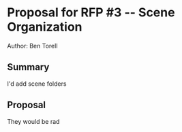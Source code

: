 # Proposal for RFP #3 -- Scene Organization

Author: Ben Torell

## Summary

I'd add scene folders

## Proposal

They would be rad